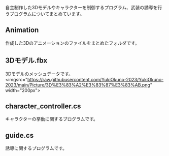 自主制作した3Dモデルやキャラクターを制御するプログラム、武装の誘導を行うプログラムについてまとめています。

## Animation
作成した3Dのアニメーションのファイルをまとめたフォルダです。

## 3Dモデル.fbx
3Dモデルのメッシュデータです。
<imgsrc="https://raw.githubusercontent.com/YukiOkuno-2023/YukiOkuno-2023/main/Picture/3D%E3%83%A2%E3%83%87%E3%83%AB.png" width="200px">

## character_controller.cs
キャラクターの挙動に関するプログラムです。

## guide.cs
誘導に関するプログラムです。
